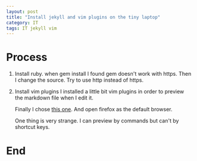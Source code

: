 ```yaml
---
layout: post
title: "Install jekyll and vim plugins on the tiny laptop"
category: IT
tags: IT jekyll vim
---
```

# Process

1. Install ruby.
   when gem install I found gem doesn't work with https. Then I change the source. Try to use http instead of https.

2. Install vim plugins
   I installed a little bit vim plugins in order to preview the markdown file when I edit it. 
   
   Finally I chose [this one](https://github.com/iamcco/markdown-preview.vim). And open firefox as the default browser. 

   One thing is very strange. I can preview by commands but can't by shortcut keys.



# End
